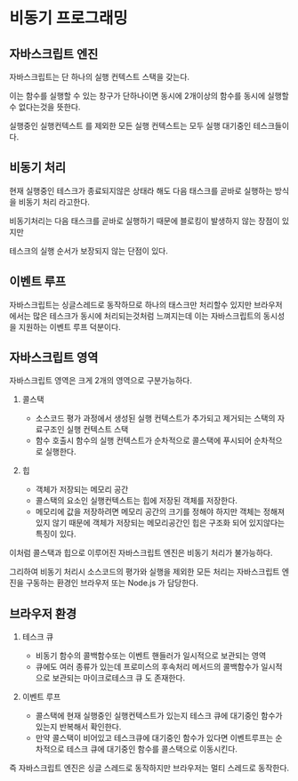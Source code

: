 # 비동기 프로그래밍

## 자바스크립트 엔진
자바스크립트는 단 하나의 실행 컨텍스트 스택을 갖는다.

이는 함수를 실행할 수 있는 창구가 단하나이면 동시에 2개이상의 함수를 동시에 실행할수 없다는것을 뜻한다.

실행중인 실행컨텍스트 를 제외한 모든 실행 컨텍스트는 모두 실행 대기중인 테스크들이다.

## 비동기 처리
현재 실행중인 테스크가 종료되지않은 상태라 해도 다음 태스크를 곧바로 실행하는 방식을 비동기 처리 라고한다.

비동기처리는 다음 태스크를 곧바로 실행하기 때문에 블로킹이 발생하지 않는 장점이 있지만

테스크의 실행 순서가 보장되지 않는 단점이 있다.

## 이벤트 루프
자바스크립트는 싱글스레드로 동작하므로 하나의 태스크만 처리할수 있지만 브라우저에서는 많은 테스크가 동시에 처리되는것처럼 느껴지는데 이는 자바스크립트의 동시성을 지원하는 이벤트 루프 덕분이다.

## 자바스크립트 영역
자바스크립트 영역은 크게 2개의 영역으로 구분가능하다.

1. 콜스택
    - 소스코드 평가 과정에서 생성된 실행 컨텍스트가 추가되고 제거되는 스택의 자료구조인 실행 컨텍스트 스택
    - 함수 호출시 함수의 실행 컨텍스트가 순차적으로 콜스택에 푸시되어 순차적으로 실행한다.

2. 힙
    - 객체가 저장되는 메모리 공간
    - 콜스택의 요소인 실행컨텍스트는 힙에 저장된 객체를 저장한다.
    - 메모리에 값을 저장하려면 메모리 공간의 크기를 정해야 하지만 객체는 정해져 있지 않기 때문에 객체가 저장되는 메모리공간인 힙은 구조화 되어 있지않다는 특징이 있다.

이처럼 콜스택과 힙으로 이루어진 자바스크립트 엔진은 비동기 처리가 불가능하다.

그리하여 비동기 처리시 소스코드의 평가와 실행을 제외한 모든 처리는 자바스크립트 엔진을 구동하는 환경인 브라우저 또는 Node.js 가 담당한다.

## 브라우저 환경

1. 테스크 큐
    - 비동기 함수의 콜백함수또는 이벤트 핸들러가 일시적으로 보관되는 영역
    - 큐에도 여러 종류가 있는데 프로미스의 후속처리 메서드의 콜백함수가 일시적으로 보관되는 마이크로테스크 큐 도 존재한다.

2. 이벤트 루프
    - 콜스택에 현재 실행중인 실행컨텍스트가 있는지 테스크 큐에 대기중인 함수가 있는지 반복해서 확인한다.
    - 만약 콜스택이 비어있고  테스크큐에 대기중인 함수가 있다면 이벤트루프는 순차적으로 테스크 큐에 대기중인 함수를 콜스택으로 이동시킨다.

즉 자바스크립트 엔진은 싱글 스레드로 동작하지만 브라우저는 멀티 스레드로 동작한다.


